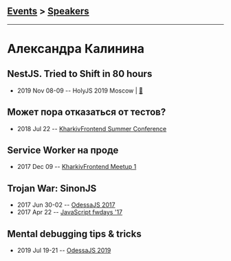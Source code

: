 ## [Events](../README.md) > [Speakers](../speakers.md)
---

# Александра Калинина

## NestJS. Tried to Shift in 80 hours
- 2019 Nov 08-09 -- HolyJS 2019 Moscow  | [:notebook:](https://assets.ctfassets.net/nn534z2fqr9f/5Lbm745eD6pWxK9AWGwJsQ/163d1a8a5498b64d5c37de805be8c873/_V2__Holyjs_2019_-_Nestjs._Tried_To_Shift_In_80_Hours.pdf)  
## Может пора отказаться от тестов?
- 2018 Jul 22 -- [KharkivFrontend Summer Conference](https://www.youtube.com/watch?v=_nSUQXGW-hk)    
## Service Worker на проде
- 2017 Dec 09 -- [KharkivFrontend Meetup 1](https://www.youtube.com/watch?v=QWt3HSrqXw4)    
## Trojan War: SinonJS
- 2017 Jun 30-02 -- [OdessaJS 2017](https://www.youtube.com/watch?v=xITbhmWYyXQ)    
- 2017 Apr 22 -- [JavaScript fwdays &#39;17](https://frameworksdays.com/event/js-frameworks-day-2017/review/trojan-war-sinon-js)    
## Mental debugging tips &amp; tricks
- 2019 Jul 19-21 -- [OdessaJS 2019](https://www.youtube.com/watch?v=vyJU5mx7gqE)    
